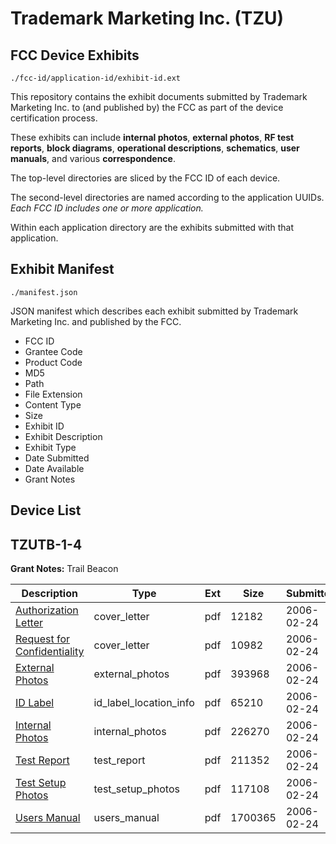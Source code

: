 # Trademark Marketing Inc. (TZU)
## FCC Device Exhibits

```
./fcc-id/application-id/exhibit-id.ext
```

This repository contains the exhibit documents submitted by Trademark Marketing Inc. to (and published by) the FCC as part of the device certification process.

These exhibits can include **internal photos**, **external photos**, **RF test reports**, **block diagrams**, **operational descriptions**, **schematics**, **user manuals**, and various **correspondence**.

The top-level directories are sliced by the FCC ID of each device.

The second-level directories are named according to the application UUIDs. *Each FCC ID includes one or more application.*

Within each application directory are the exhibits submitted with that application. 

## Exhibit Manifest

```
./manifest.json
```

JSON manifest which describes each exhibit submitted by Trademark Marketing Inc. and published by the FCC.

- FCC ID
- Grantee Code
- Product Code
- MD5
- Path
- File Extension
- Content Type
- Size
- Exhibit ID
- Exhibit Description
- Exhibit Type
- Date Submitted
- Date Available
- Grant Notes

## Device List
## TZUTB-1-4
**Grant Notes:** Trail Beacon

| Description | Type | Ext | Size | Submitted | Available |
| ----------- | ---- | --- | ---- | --------- | --------- |
| [Authorization Letter](TZUTB-1-4/0da4df334531ea87da62ada94f0821ca/631651.pdf) | cover_letter | pdf | 12182 | 2006-02-24 | 2006-02-24 |
| [Request for Confidentiality](TZUTB-1-4/0da4df334531ea87da62ada94f0821ca/631652.pdf) | cover_letter | pdf | 10982 | 2006-02-24 | 2006-02-24 |
| [External Photos](TZUTB-1-4/0da4df334531ea87da62ada94f0821ca/631658.pdf) | external_photos | pdf | 393968 | 2006-02-24 | 2006-02-24 |
| [ID Label](TZUTB-1-4/0da4df334531ea87da62ada94f0821ca/631657.pdf) | id_label_location_info | pdf | 65210 | 2006-02-24 | 2006-02-24 |
| [Internal Photos](TZUTB-1-4/0da4df334531ea87da62ada94f0821ca/631656.pdf) | internal_photos | pdf | 226270 | 2006-02-24 | 2006-02-24 |
| [Test Report](TZUTB-1-4/0da4df334531ea87da62ada94f0821ca/631660.pdf) | test_report | pdf | 211352 | 2006-02-24 | 2006-02-24 |
| [Test Setup Photos](TZUTB-1-4/0da4df334531ea87da62ada94f0821ca/631661.pdf) | test_setup_photos | pdf | 117108 | 2006-02-24 | 2006-02-24 |
| [Users Manual](TZUTB-1-4/0da4df334531ea87da62ada94f0821ca/631659.pdf) | users_manual | pdf | 1700365 | 2006-02-24 | 2006-02-24 |
